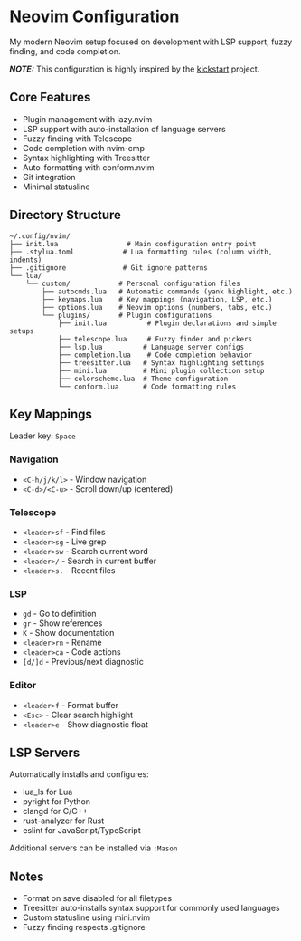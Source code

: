 # Neovim Configuration

My modern Neovim setup focused on development with LSP support, fuzzy finding, and code completion.

**_NOTE:_** This configuration is highly inspired by the [kickstart](https://github.com/nvim-lua/kickstart.nvim) project.

## Core Features

- Plugin management with lazy.nvim
- LSP support with auto-installation of language servers
- Fuzzy finding with Telescope
- Code completion with nvim-cmp
- Syntax highlighting with Treesitter
- Auto-formatting with conform.nvim
- Git integration
- Minimal statusline

## Directory Structure

```
~/.config/nvim/
├── init.lua                 # Main configuration entry point
├── .stylua.toml            # Lua formatting rules (column width, indents)
├── .gitignore              # Git ignore patterns
└── lua/
    └── custom/            # Personal configuration files
        ├── autocmds.lua   # Automatic commands (yank highlight, etc.)
        ├── keymaps.lua    # Key mappings (navigation, LSP, etc.)
        ├── options.lua    # Neovim options (numbers, tabs, etc.)
        └── plugins/       # Plugin configurations
            ├── init.lua          # Plugin declarations and simple setups
            ├── telescope.lua     # Fuzzy finder and pickers
            ├── lsp.lua          # Language server configs
            ├── completion.lua    # Code completion behavior
            ├── treesitter.lua   # Syntax highlighting settings
            ├── mini.lua         # Mini plugin collection setup
            ├── colorscheme.lua  # Theme configuration
            └── conform.lua      # Code formatting rules
```

## Key Mappings

Leader key: `Space`

### Navigation
- `<C-h/j/k/l>` - Window navigation
- `<C-d>/<C-u>` - Scroll down/up (centered)

### Telescope
- `<leader>sf` - Find files
- `<leader>sg` - Live grep
- `<leader>sw` - Search current word
- `<leader>/` - Search in current buffer
- `<leader>s.` - Recent files

### LSP
- `gd` - Go to definition
- `gr` - Show references
- `K` - Show documentation
- `<leader>rn` - Rename
- `<leader>ca` - Code actions
- `[d/]d` - Previous/next diagnostic

### Editor
- `<leader>f` - Format buffer
- `<Esc>` - Clear search highlight
- `<leader>e` - Show diagnostic float

## LSP Servers

Automatically installs and configures:
- lua_ls for Lua
- pyright for Python
- clangd for C/C++
- rust-analyzer for Rust
- eslint for JavaScript/TypeScript

Additional servers can be installed via `:Mason`

## Notes

- Format on save disabled for all filetypes
- Treesitter auto-installs syntax support for commonly used languages
- Custom statusline using mini.nvim
- Fuzzy finding respects .gitignore
